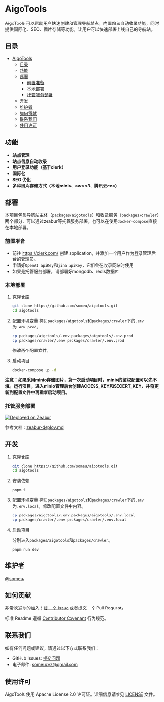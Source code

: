 # AigoTools

AigoTools 可以帮助用户快速创建和管理导航站点，内置站点自动收录功能，同时提供国际化、SEO、图片存储等功能。让用户可以快速部署上线自己的导航站。



## 目录

- [AigoTools](#aigotools)
  - [目录](#目录)
  - [功能](#功能)
  - [部署](#部署)
    - [前置准备](#前置准备)
    - [本地部署](#本地部署)
    - [托管服务部署](#托管服务部署)
  - [开发](#开发)
  - [维护者](#维护者)
  - [如何贡献](#如何贡献)
  - [联系我们](#联系我们)
  - [使用许可](#使用许可)


## 功能

- **站点管理**
- **站点信息自动收录**
- **用户登录功能（基于clerk）**
- **国际化**
- **SEO 优化**
- **多种图片存储方式（本地minio、aws s3、腾讯云cos）**



## 部署

本项目包含导航站主体（`packages/aigotools`）和收录服务（`packages/crawler`）两个部分，可以通过zeabur等托管服务部署，也可以在使用`docker-compose`直接在本地部署。

### 前置准备

- 前往 https://clerk.com/ 创建 application，并添加一个用户作为登录管理后台的管理员。
- 申请好`OpenAI apiKey`和`jina apiKey`，它们会在收录网站时使用
- 如果是托管服务部署，请部署好mongodb、redis数据库

### 本地部署

1. 克隆仓库

   ```bash
   git clone https://github.com/someu/aigotools.git
   cd aigotools
   ```

2. 配置环境变量
   拷贝`packages/aigotools`和`packages/crawler`下的`.env`为`.env.prod`。

   ```bash
   cp packages/aigotools/.env packages/aigotools/.env.prod
   cp packages/crawler/.env packages/crawler/.env.prod
   ```

   修改两个配置文件。

3. 启动项目

   ```bash
   docker-compose up -d
   ```

**注意：如果采用minio存储图片，第一次启动项目时，minio的鉴权配置可以先不填。运行项目，进入minio管理后台创建ACCESS_KEY和SECERT_KEY，并将更新到配置文件中再重新启动项目。**

### 托管服务部署

[![Deployed on Zeabur](https://zeabur.com/deployed-on-zeabur-dark.svg)](https://zeabur.com?referralCode=someu&utm_source=someu)

参考文档：[zeabur-deploy.md](./docs/zeabur-deploy.md)


## 开发

1. 克隆仓库

   ```bash
   git clone https://github.com/someu/aigotools.git
   cd aigotools
   ```

2. 安装依赖

   ```bash
   pnpm i
   ```

3. 配置环境变量
   拷贝`packages/aigotools`和`packages/crawler`下的`.env`为`.env.local`，修改配置文件中内容。

   ```bash
   cp packages/aigotools/.env packages/aigotools/.env.local
   cp packages/crawler/.env packages/crawler/.env.local
   ```

4. 启动项目

   分别进入`packages/aigotools`和`packages/crawler`。

   ```
   pnpm run dev
   ```

## 维护者

[@someu](https://github.com/someu)。

## 如何贡献

非常欢迎你的加入！[提一个 Issue](https://github.com/someu/aigotools/issues/new) 或者提交一个 Pull Request。


标准 Readme 遵循 [Contributor Covenant](http://contributor-covenant.org/version/1/3/0/) 行为规范。

<!-- ### 贡献者

感谢以下参与项目的人：
<a href="graphs/contributors"><img src="https://opencollective.com/aigotools/contributors.svg?width=890&button=false" /></a> -->

## 联系我们

如有任何问题或建议，请通过以下方式联系我们：

- GitHub Issues: [提交问题](https://github.com/someu/aigotools/issues)
- 电子邮件: someuxyz@gmail.com


## 使用许可

AigoTools 使用 Apache License 2.0 许可证。详细信息请参见 [LICENSE](./LICENSE) 文件。